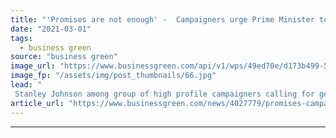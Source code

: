 ```yaml
---
title: "'Promises are not enough' -  Campaigners urge Prime Minister to enshrine 2030 nature protection goal into law"
date: "2021-03-01"
tags: 
  - business green
source: "business green"
image_url: "https://www.businessgreen.com/api/v1/wps/49ed70e/d173b499-5859-4d9e-9450-6786686c9cf7/5/iStock-1143912059-185x114.jpg"
image_fp: "/assets/img/post_thumbnails/66.jpg"
lead: "
 Stanley Johnson among group of high profile campaigners calling for government to set a legally-binding nature protection target ahead of pivotal COP15 UN nature talks  ..."
article_url: "https://www.businessgreen.com/news/4027779/promises-campaigners-urge-prime-minister-enshrine-2030-nature-protection-goal-law"
---
```


---
